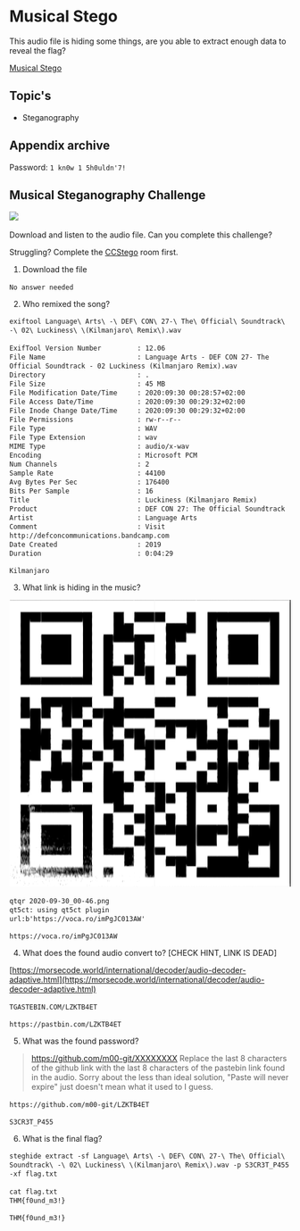 # Musical Stego

This audio file is hiding some things, are you able to extract enough data to reveal the flag?

[Musical Stego](https://tryhackme.com/room/musicalstego)

## Topic's

- Steganography

## Appendix archive

Password: `1 kn0w 1 5h0uldn'7!`

## Musical Steganography Challenge

![](https://i.imgur.com/Lsb8a8Q.png)

Download and listen to the audio file. Can you complete this challenge?

Struggling? Complete the [CCStego](https://tryhackme.com/room/ccstego) room first.

1. Download the file

`No answer needed`

2. Who remixed the song?

```
exiftool Language\ Arts\ -\ DEF\ CON\ 27-\ The\ Official\ Soundtrack\ -\ 02\ Luckiness\ \(Kilmanjaro\ Remix\).wav

ExifTool Version Number         : 12.06
File Name                       : Language Arts - DEF CON 27- The Official Soundtrack - 02 Luckiness (Kilmanjaro Remix).wav
Directory                       : .
File Size                       : 45 MB
File Modification Date/Time     : 2020:09:30 00:28:57+02:00
File Access Date/Time           : 2020:09:30 00:29:32+02:00
File Inode Change Date/Time     : 2020:09:30 00:29:32+02:00
File Permissions                : rw-r--r--
File Type                       : WAV
File Type Extension             : wav
MIME Type                       : audio/x-wav
Encoding                        : Microsoft PCM
Num Channels                    : 2
Sample Rate                     : 44100
Avg Bytes Per Sec               : 176400
Bits Per Sample                 : 16
Title                           : Luckiness (Kilmanjaro Remix)
Product                         : DEF CON 27: The Official Soundtrack
Artist                          : Language Arts
Comment                         : Visit http://defconcommunications.bandcamp.com
Date Created                    : 2019
Duration                        : 0:04:29
```

`Kilmanjaro`

3. What link is hiding in the music?

![](2020-09-30_00-46.png)

```
qtqr 2020-09-30_00-46.png
qt5ct: using qt5ct plugin
url:b'https://voca.ro/imPgJC013AW'
```

`https://voca.ro/imPgJC013AW`

4. What does the found audio convert to? [CHECK HINT, LINK IS DEAD]

[https://morsecode.world/international/decoder/audio-decoder-adaptive.html](https://morsecode.world/international/decoder/audio-decoder-adaptive.html)

`TGASTEBIN.COM/LZKTB4ET`

`https://pastbin.com/LZKTB4ET`

5. What was the found password?

> https://github.com/m00-git/XXXXXXXX Replace the last 8 characters of the github link with the last 8 characters of the pastebin link found in the audio. Sorry about the less than ideal solution, "Paste will never expire" just doesn't mean what it used to I guess.

`https://github.com/m00-git/LZKTB4ET`

`S3CR3T_P455`

6. What is the final flag?

```
steghide extract -sf Language\ Arts\ -\ DEF\ CON\ 27-\ The\ Official\ Soundtrack\ -\ 02\ Luckiness\ \(Kilmanjaro\ Remix\).wav -p S3CR3T_P455 -xf flag.txt

cat flag.txt
THM{f0und_m3!}
```

`THM{f0und_m3!}`

